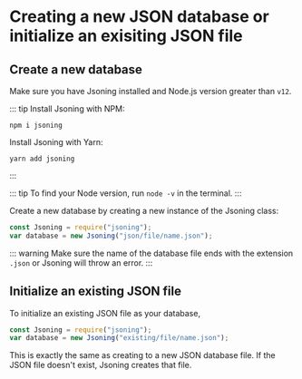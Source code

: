 # Creating a new JSON database or initialize an exisiting JSON file

## Create a new database

Make sure you have Jsoning installed and Node.js version greater than `v12`. 

::: tip
Install Jsoning with NPM:
```
npm i jsoning
```
Install Jsoning with Yarn:
```
yarn add jsoning
```
:::

::: tip
To find your Node version, run `node -v` in the terminal.
:::

Create a new database by creating a new instance of the Jsoning class:
```js
const Jsoning = require("jsoning");
var database = new Jsoning("json/file/name.json");
```

::: warning
Make sure the name of the database file ends with the extension `.json` or Jsoning will throw an error.
:::

## Initialize an existing JSON file

To initialize an existing JSON file as your database, 
```js
const Jsoning = require("jsoning");
var database = new Jsoning("existing/file/name.json");
```

This is exactly the same as creating to a new JSON database file. If the JSON file doesn't exist, Jsoning creates that file.

